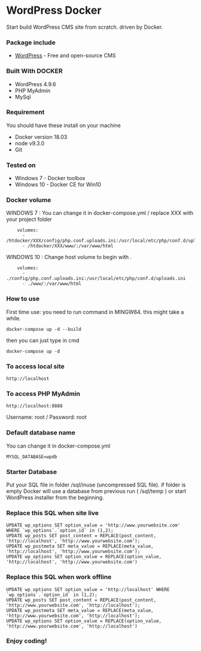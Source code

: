 # WordPress Docker

Start build WordPress CMS site from scratch. driven by Docker.

### Package include
* [WordPress](https://wordpress.org/) -  Free and open-source CMS 

### Built With DOCKER
* WordPress 4.9.6
* PHP MyAdmin
* MySql

### Requirement
You should have these install on your machine
* Docker version 18.03
* node v9.3.0
* Git

### Tested on 
* Windows 7 - Docker toolbox
* Windows 10 - Docker CE for Win10

### Docker volume
WINDOWS 7 : You can change it in docker-compose.yml / replace XXX with your project folder
```
    volumes:
      - /htdocker/XXX/config/php.conf.uploads.ini:/usr/local/etc/php/conf.d/uploads.ini
      - /htdocker/XXX/www/:/var/www/html
```
WINDOWS 10 : Change host volume to begin with .
```
    volumes:
      - ./config/php.conf.uploads.ini:/usr/local/etc/php/conf.d/uploads.ini
      - ./www/:/var/www/html
```

### How to use
First time use: you need to run command in MINGW64. this might take a while.
```
docker-compose up -d --build
```
then you can just type in cmd 
```
docker-compose up -d
```

### To access local site
```
http://localhost
```

### To access PHP MyAdmin
```
http://localhost:8888
```
Username: root / Password: root


### Default database name
You can change it in docker-compose.yml
```
MYSQL_DATABASE=wpdb
```

### Starter Database
Put your SQL file in folder /sql/inuse (uncompressed SQL file). if folder is empty Docker will use a database from previous run ( /sql/temp ) or start WordPress installer from the beginning.


### Replace this SQL when site live
```
UPDATE wp_options SET option_value = 'http://www.yourwebsite.com' WHERE `wp_options`.`option_id` in (1,2);
UPDATE wp_posts SET post_content = REPLACE(post_content, 'http://localhost', 'http://www.yourwebsite.com');
UPDATE wp_postmeta SET meta_value = REPLACE(meta_value, 'http://localhost', 'http://www.yourwebsite.com');
UPDATE wp_options SET option_value = REPLACE(option_value, 'http://localhost', 'http://www.yourwebsite.com')
```

### Replace this SQL when work offline
```
UPDATE wp_options SET option_value = 'http://localhost' WHERE `wp_options`.`option_id` in (1,2);
UPDATE wp_posts SET post_content = REPLACE(post_content, 'http://www.yourwebsite.com', 'http://localhost');
UPDATE wp_postmeta SET meta_value = REPLACE(meta_value, 'http://www.yourwebsite.com', 'http://localhost');
UPDATE wp_options SET option_value = REPLACE(option_value, 'http://www.yourwebsite.com', 'http://localhost')
```





### Enjoy coding!
